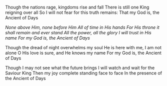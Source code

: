 Though the nations rage, kingdoms rise and fall
There is still one King reigning over all
So I will not fear for this truth remains:
That my God is, the Ancient of Days

_None above Him, none before Him
All of time in His hands
For His throne it shall remain and ever stand
All the power, all the glory
I will trust in His name
For my God is, the Ancient of Days_

Though the dread of night overwhelms my soul
He is here with me, I am not alone
O His love is sure, and He knows my name
For my God is, the Ancient of Days

Though I may not see what the future brings
I will watch and wait for the Saviour King
Then my joy complete standing face to face
In the presence of the Ancient of Days

